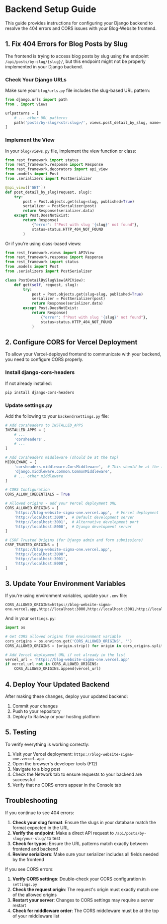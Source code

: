 # Backend Setup Guide

This guide provides instructions for configuring your Django backend to resolve the 404 errors and CORS issues with your Blog-Website frontend.

## 1. Fix 404 Errors for Blog Posts by Slug

The frontend is trying to access blog posts by slug using the endpoint `/api/posts/by-slug/{slug}/`, but this endpoint might not be properly implemented in your Django backend.

### Check Your Django URLs

Make sure your `blog/urls.py` file includes the slug-based URL pattern:

```python
from django.urls import path
from . import views

urlpatterns = [
    # ... other URL patterns
    path('posts/by-slug/<str:slug>/', views.post_detail_by_slug, name='post-detail-by-slug'),
]
```

### Implement the View

In your `blog/views.py` file, implement the view function or class:

```python
from rest_framework import status
from rest_framework.response import Response
from rest_framework.decorators import api_view
from .models import Post
from .serializers import PostSerializer

@api_view(['GET'])
def post_detail_by_slug(request, slug):
    try:
        post = Post.objects.get(slug=slug, published=True)
        serializer = PostSerializer(post)
        return Response(serializer.data)
    except Post.DoesNotExist:
        return Response(
            {"error": f"Post with slug '{slug}' not found"},
            status=status.HTTP_404_NOT_FOUND
        )
```

Or if you're using class-based views:

```python
from rest_framework.views import APIView
from rest_framework.response import Response
from rest_framework import status
from .models import Post
from .serializers import PostSerializer

class PostDetailBySlugView(APIView):
    def get(self, request, slug):
        try:
            post = Post.objects.get(slug=slug, published=True)
            serializer = PostSerializer(post)
            return Response(serializer.data)
        except Post.DoesNotExist:
            return Response(
                {"error": f"Post with slug '{slug}' not found"},
                status=status.HTTP_404_NOT_FOUND
            )
```

## 2. Configure CORS for Vercel Deployment

To allow your Vercel-deployed frontend to communicate with your backend, you need to configure CORS properly.

### Install django-cors-headers

If not already installed:

```bash
pip install django-cors-headers
```

### Update settings.py

Add the following to your `backend/settings.py` file:

```python
# Add corsheaders to INSTALLED_APPS
INSTALLED_APPS = [
    # ...
    'corsheaders',
    # ...
]

# Add corsheaders middleware (should be at the top)
MIDDLEWARE = [
    'corsheaders.middleware.CorsMiddleware',  # This should be at the top
    'django.middleware.common.CommonMiddleware',
    # ... other middleware
]

# CORS Configuration
CORS_ALLOW_CREDENTIALS = True

# Allowed origins - add your Vercel deployment URL
CORS_ALLOWED_ORIGINS = [
    'https://blog-website-sigma-one.vercel.app',  # Vercel deployment
    'http://localhost:3000',  # Default development server
    'http://localhost:3001',  # Alternative development port
    'http://localhost:8000',  # Django development server
]

# CSRF Trusted Origins (for Django admin and form submissions)
CSRF_TRUSTED_ORIGINS = [
    'https://blog-website-sigma-one.vercel.app',
    'http://localhost:3000',
    'http://localhost:3001',
    'http://localhost:8000',
]
```

## 3. Update Your Environment Variables

If you're using environment variables, update your `.env` file:

```
CORS_ALLOWED_ORIGINS=https://blog-website-sigma-one.vercel.app,http://localhost:3000,http://localhost:3001,http://localhost:8000
```

And in your `settings.py`:

```python
import os

# Get CORS allowed origins from environment variable
cors_origins = os.environ.get('CORS_ALLOWED_ORIGINS', '')
CORS_ALLOWED_ORIGINS = [origin.strip() for origin in cors_origins.split(',') if origin.strip()]

# Add Vercel deployment URL if not already in the list
vercel_url = 'https://blog-website-sigma-one.vercel.app'
if vercel_url not in CORS_ALLOWED_ORIGINS:
    CORS_ALLOWED_ORIGINS.append(vercel_url)
```

## 4. Deploy Your Updated Backend

After making these changes, deploy your updated backend:

1. Commit your changes
2. Push to your repository
3. Deploy to Railway or your hosting platform

## 5. Testing

To verify everything is working correctly:

1. Visit your Vercel deployment: `https://blog-website-sigma-one.vercel.app`
2. Open the browser's developer tools (F12)
3. Navigate to a blog post
4. Check the Network tab to ensure requests to your backend are successful
5. Verify that no CORS errors appear in the Console tab

## Troubleshooting

If you continue to see 404 errors:

1. **Check your slug format**: Ensure the slugs in your database match the format expected in the URL
2. **Verify the endpoint**: Make a direct API request to `/api/posts/by-slug/your-slug/` to test
3. **Check for typos**: Ensure the URL patterns match exactly between frontend and backend
4. **Review serializers**: Make sure your serializer includes all fields needed by the frontend

If you see CORS errors:

1. **Verify CORS settings**: Double-check your CORS configuration in `settings.py`
2. **Check the request origin**: The request's origin must exactly match one of the allowed origins
3. **Restart your server**: Changes to CORS settings may require a server restart
4. **Check for middleware order**: The CORS middleware must be at the top of your middleware list 